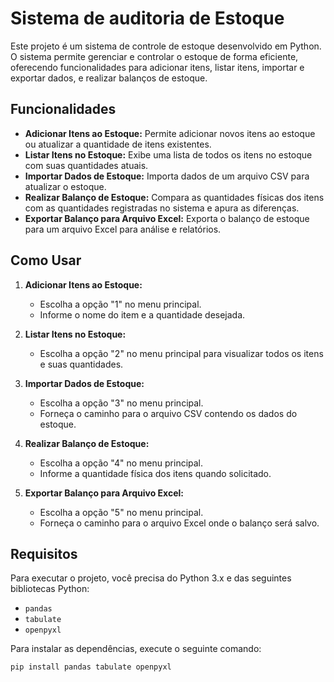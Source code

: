 # Sistema de auditoria de Estoque

Este projeto é um sistema de controle de estoque desenvolvido em Python. O sistema permite gerenciar e controlar o estoque de forma eficiente, oferecendo funcionalidades para adicionar itens, listar itens, importar e exportar dados, e realizar balanços de estoque.

## Funcionalidades

- **Adicionar Itens ao Estoque:** Permite adicionar novos itens ao estoque ou atualizar a quantidade de itens existentes.
- **Listar Itens no Estoque:** Exibe uma lista de todos os itens no estoque com suas quantidades atuais.
- **Importar Dados de Estoque:** Importa dados de um arquivo CSV para atualizar o estoque.
- **Realizar Balanço de Estoque:** Compara as quantidades físicas dos itens com as quantidades registradas no sistema e apura as diferenças.
- **Exportar Balanço para Arquivo Excel:** Exporta o balanço de estoque para um arquivo Excel para análise e relatórios.

## Como Usar

1. **Adicionar Itens ao Estoque:**
   - Escolha a opção "1" no menu principal.
   - Informe o nome do item e a quantidade desejada.

2. **Listar Itens no Estoque:**
   - Escolha a opção "2" no menu principal para visualizar todos os itens e suas quantidades.

3. **Importar Dados de Estoque:**
   - Escolha a opção "3" no menu principal.
   - Forneça o caminho para o arquivo CSV contendo os dados do estoque.

4. **Realizar Balanço de Estoque:**
   - Escolha a opção "4" no menu principal.
   - Informe a quantidade física dos itens quando solicitado.

5. **Exportar Balanço para Arquivo Excel:**
   - Escolha a opção "5" no menu principal.
   - Forneça o caminho para o arquivo Excel onde o balanço será salvo.

## Requisitos

Para executar o projeto, você precisa do Python 3.x e das seguintes bibliotecas Python:

- `pandas`
- `tabulate`
- `openpyxl`

Para instalar as dependências, execute o seguinte comando:

```bash
pip install pandas tabulate openpyxl

